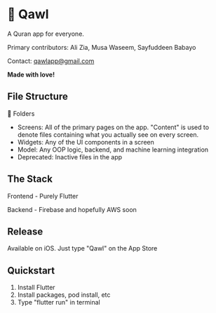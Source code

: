 # 🕌 Qawl

A Quran app for everyone.

Primary contributors: Ali Zia, Musa Waseem, Sayfuddeen Babayo

Contact: qawlapp@gmail.com

**Made with love!**

## File Structure

📁 Folders

- Screens: All of the primary pages on the app. "Content" is used to denote files containing what you actually see on every screen.
- Widgets: Any of the UI components in a screen
- Model: Any OOP logic, backend, and machine learning integration
- Deprecated: Inactive files in the app


## The Stack

Frontend - Purely Flutter 

Backend - Firebase and hopefully AWS soon

## Release
Available on iOS. Just type "Qawl" on the App Store

## Quickstart

1. Install Flutter
2. Install packages, pod install, etc
3. Type "flutter run" in terminal


